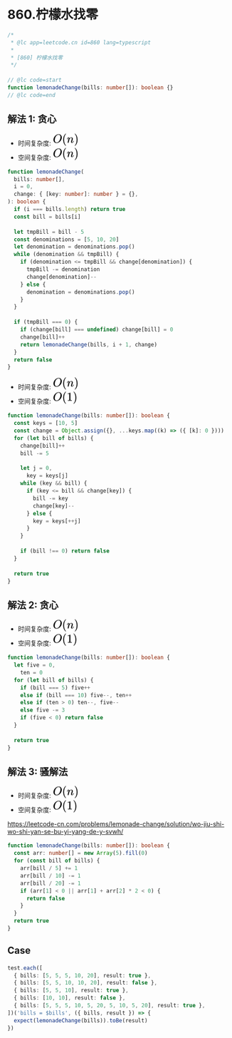# 860.柠檬水找零

```ts
/*
 * @lc app=leetcode.cn id=860 lang=typescript
 *
 * [860] 柠檬水找零
 */

// @lc code=start
function lemonadeChange(bills: number[]): boolean {}
// @lc code=end
```

## 解法 1: 贪心

- 时间复杂度: <!-- $O(n)$ --> <img style="transform: translateY(0.1em); background: white;" src="./svg/o-n.svg" alt="O(n)">
- 空间复杂度: <!-- $O(n))$ --> <img style="transform: translateY(0.1em); background: white;" src="./svg/o-n.svg" alt="O(n)">

```ts
function lemonadeChange(
  bills: number[],
  i = 0,
  change: { [key: number]: number } = {},
): boolean {
  if (i === bills.length) return true
  const bill = bills[i]

  let tmpBill = bill - 5
  const denominations = [5, 10, 20]
  let denomination = denominations.pop()
  while (denomination && tmpBill) {
    if (denomination <= tmpBill && change[denomination]) {
      tmpBill -= denomination
      change[denomination]--
    } else {
      denomination = denominations.pop()
    }
  }

  if (tmpBill === 0) {
    if (change[bill] === undefined) change[bill] = 0
    change[bill]++
    return lemonadeChange(bills, i + 1, change)
  }
  return false
}
```

- 时间复杂度: <!-- $O(n)$ --> <img style="transform: translateY(0.1em); background: white;" src="./svg/o-n.svg" alt="O(n)">
- 空间复杂度: <!-- $O(1)$ --> <img style="transform: translateY(0.1em); background: white;" src="./svg/o-1.svg" alt="O(1)">

```ts
function lemonadeChange(bills: number[]): boolean {
  const keys = [10, 5]
  const change = Object.assign({}, ...keys.map((k) => ({ [k]: 0 })))
  for (let bill of bills) {
    change[bill]++
    bill -= 5

    let j = 0,
      key = keys[j]
    while (key && bill) {
      if (key <= bill && change[key]) {
        bill -= key
        change[key]--
      } else {
        key = keys[++j]
      }
    }

    if (bill !== 0) return false
  }

  return true
}
```

## 解法 2: 贪心

- 时间复杂度: <!-- $O(n)$ --> <img style="transform: translateY(0.1em); background: white;" src="./svg/o-n.svg" alt="O(n)">
- 空间复杂度: <!-- $O(1)$ --> <img style="transform: translateY(0.1em); background: white;" src="./svg/o-1.svg" alt="O(1)">

```ts
function lemonadeChange(bills: number[]): boolean {
  let five = 0,
    ten = 0
  for (let bill of bills) {
    if (bill === 5) five++
    else if (bill === 10) five--, ten++
    else if (ten > 0) ten--, five--
    else five -= 3
    if (five < 0) return false
  }

  return true
}
```

## 解法 3: 骚解法

- 时间复杂度: <!-- $O(n)$ --> <img style="transform: translateY(0.1em); background: white;" src="./svg/o-n.svg" alt="O(n)">
- 空间复杂度: <!-- $O(1)$ --> <img style="transform: translateY(0.1em); background: white;" src="./svg/o-1.svg" alt="O(1)">

https://leetcode-cn.com/problems/lemonade-change/solution/wo-jiu-shi-wo-shi-yan-se-bu-yi-yang-de-y-svwh/

```ts
function lemonadeChange(bills: number[]): boolean {
  const arr: number[] = new Array(5).fill(0)
  for (const bill of bills) {
    arr[bill / 5] += 1
    arr[bill / 10] -= 1
    arr[bill / 20] -= 1
    if (arr[1] < 0 || arr[1] + arr[2] * 2 < 0) {
      return false
    }
  }
  return true
}
```

## Case

```ts
test.each([
  { bills: [5, 5, 5, 10, 20], result: true },
  { bills: [5, 5, 10, 10, 20], result: false },
  { bills: [5, 5, 10], result: true },
  { bills: [10, 10], result: false },
  { bills: [5, 5, 5, 10, 5, 20, 5, 10, 5, 20], result: true },
])('bills = $bills', ({ bills, result }) => {
  expect(lemonadeChange(bills)).toBe(result)
})
```
